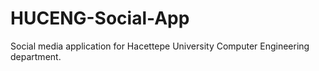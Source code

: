 # HUCENG-Social-App
Social media application for Hacettepe University Computer Engineering department.
